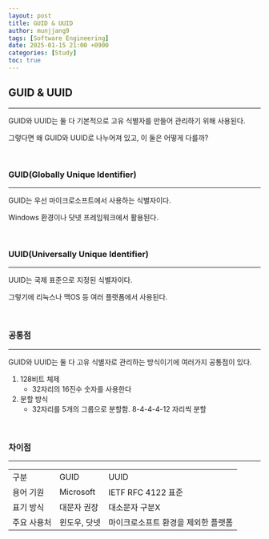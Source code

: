 ```yaml
---
layout: post
title: GUID & UUID
author: munjjang9
tags: [Software Engineering]
date: 2025-01-15 21:00 +0900
categories: [Study]
toc: true
---
```


## GUID & UUID
---
GUID와 UUID는 둘 다 기본적으로 고유 식별자를 만들어 관리하기 위해 사용된다.

그렇다면 왜 GUID와 UUID로 나누어져 있고, 이 둘은 어떻게 다를까?

<br>

### GUID(Globally Unique Identifier)
---
GUID는 우선 마이크로소프트에서 사용하는 식별자이다.

Windows 환경이나 닷넷 프레임워크에서 활용된다.

<br>

### UUID(Universally Unique Identifier)
---
UUID는 국제 표준으로 지정된 식별자이다.

그렇기에 리눅스나 맥OS 등 여러 플랫폼에서 사용된다.

<br>

### 공통점
---
GUID와 UUID는 둘 다 고유 식별자로 관리하는 방식이기에 여러가지 공통점이 있다.

1. 128비트 체제
    - 32자리의 16진수 숫자를 사용한다
2. 분할 방식
    - 32자리를 5개의 그룹으로 분할함. 8-4-4-4-12 자리씩 분할

<br>

### 차이점
---
<table style="border: 2px;">
  <tr>
    <td> 구분 </td>
    <td> GUID </td>
    <td> UUID </td>
  </tr>

  <tr>
    <td> 용어 기원 </td>
    <td> Microsoft </td>
    <td> IETF RFC 4122 표준 </td>
  </tr>

  <tr>
    <td> 표기 방식 </td>
    <td> 대문자 권장 </td>
    <td> 대소문자 구분X </td>
  </tr>

  <tr>
    <td> 주요 사용처 </td>
    <td> 윈도우, 닷넷 </td>
    <td> 마이크로소프트 환경을 제외한 플랫폼 </td>
  </tr>
</table>

